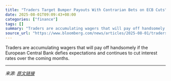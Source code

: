 ```yaml
---
title: "Traders Target Bumper Payouts With Contrarian Bets on ECB Cuts"
date: 2025-08-01T09:09:43+08:00
categories: ["finance"]
tags: []
summary: "Traders are accumulating wagers that will pay off handsomely if the European Central Bank defies expectations and continues to cut interest rates over the coming months."
source_url: "https://www.bloomberg.com/news/articles/2025-08-01/traders-target-bumper-payouts-with-contrarian-bets-on-ecb-cuts"
---
```


Traders are accumulating wagers that will pay off handsomely if the European Central Bank defies expectations and continues to cut interest rates over the coming months.

---

*来源: [原文链接](https://www.bloomberg.com/news/articles/2025-08-01/traders-target-bumper-payouts-with-contrarian-bets-on-ecb-cuts)*
